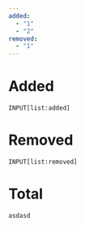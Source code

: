 ```yaml
---
added:
  - "1"
  - "2"
removed:
  - "1"
---
```

# Added

```meta-bind
INPUT[list:added]
```

# Removed

```meta-bind
INPUT[list:removed]
```

# Total

```meta-bind-js
asdasd
```